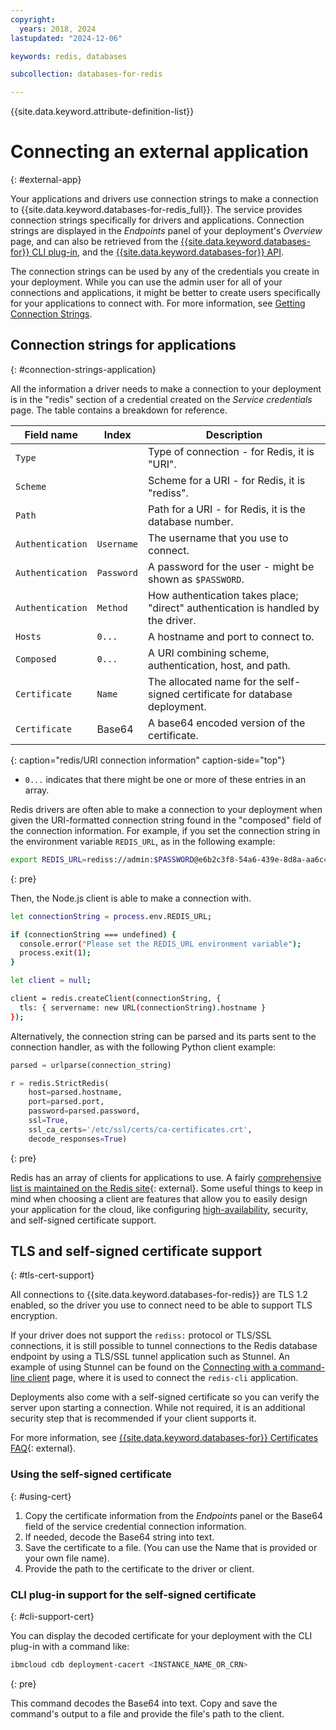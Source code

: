 ```yaml
---
copyright:
  years: 2018, 2024
lastupdated: "2024-12-06"

keywords: redis, databases

subcollection: databases-for-redis

---
```


{{site.data.keyword.attribute-definition-list}}

# Connecting an external application
{: #external-app}

Your applications and drivers use connection strings to make a connection to {{site.data.keyword.databases-for-redis_full}}. The service provides connection strings specifically for drivers and applications. Connection strings are displayed in the *Endpoints* panel of your deployment's *Overview* page, and can also be retrieved from the [{{site.data.keyword.databases-for}} CLI plug-in](/docs/databases-cli-plugin?topic=databases-cli-plugin-cdb-reference#deployment-connections), and the [{{site.data.keyword.databases-for}} API](/apidocs/cloud-databases-api/cloud-databases-api-v5#getconnection).

The connection strings can be used by any of the credentials you create in your deployment. While you can use the admin user for all of your connections and applications, it might be better to create users specifically for your applications to connect with. For more information, see [Getting Connection Strings](/docs/databases-for-redis?topic=databases-for-redis-connection-strings).

## Connection strings for applications
{: #connection-strings-application}

All the information a driver needs to make a connection to your deployment is in the "redis" section of a credential created on the *Service credentials* page. The table contains a breakdown for reference.

| Field name | Index | Description |
| ---------- | ----- | ----------- |
| `Type` | | Type of connection - for Redis, it is "URI". |
| `Scheme` | | Scheme for a URI - for Redis, it is "rediss". |
| `Path` | | Path for a URI - for Redis, it is the database number. |
| `Authentication` | `Username` | The username that you use to connect. |
| `Authentication` | `Password` | A password for the user - might be shown as `$PASSWORD`. |
| `Authentication` | `Method` | How authentication takes place; "direct" authentication is handled by the driver. |
| `Hosts` | `0...` | A hostname and port to connect to. |
| `Composed` | `0...` | A URI combining scheme, authentication, host, and path. |
| `Certificate` | `Name` | The allocated name for the self-signed certificate for database deployment. |
| `Certificate` | Base64 | A base64 encoded version of the certificate. |
{: caption="redis/URI connection information" caption-side="top"}

* `0...` indicates that there might be one or more of these entries in an array.

Redis drivers are often able to make a connection to your deployment when given the URI-formatted connection string found in the "composed" field of the connection information. For example, if you set the connection string in the environment variable `REDIS_URL`, as in the following example:

```sh
export REDIS_URL=rediss://admin:$PASSWORD@e6b2c3f8-54a6-439e-8d8a-aa6c4a78df49.8f7bfd8f3faa4218aec56e069eb46187.databases.appdomain.cloud:32371/0
```
{: pre}

Then, the Node.js client is able to make a connection with.

```sh
let connectionString = process.env.REDIS_URL;

if (connectionString === undefined) {  
  console.error("Please set the REDIS_URL environment variable");
  process.exit(1);
}

let client = null;

client = redis.createClient(connectionString, {
  tls: { servername: new URL(connectionString).hostname }
});
```

Alternatively, the connection string can be parsed and its parts sent to the connection handler, as with the following Python client example:

```python
parsed = urlparse(connection_string)

r = redis.StrictRedis(
    host=parsed.hostname,
    port=parsed.port,
    password=parsed.password,
    ssl=True,
    ssl_ca_certs='/etc/ssl/certs/ca-certificates.crt',
    decode_responses=True)
```
{: pre}

Redis has an array of clients for applications to use. A fairly [comprehensive list is maintained on the Redis site](https://redis.io/clients){: external}. Some useful things to keep in mind when choosing a client are features that allow you to easily design your application for the cloud, like configuring [high-availability](/docs/databases-for-redis?topic=databases-for-redis-high-availability), security, and self-signed certificate support.

## TLS and self-signed certificate support
{: #tls-cert-support}

All connections to {{site.data.keyword.databases-for-redis}} are TLS 1.2 enabled, so the driver you use to connect need to be able to support TLS encryption.

If your driver does not support the `rediss:` protocol or TLS/SSL connections, it is still possible to tunnel connections to the Redis database endpoint by using a TLS/SSL tunnel application such as Stunnel. An example of using Stunnel can be found on the [Connecting with a command-line client](/docs/databases-for-redis?topic=databases-for-redis-connecting-cli-client) page, where it is used to connect the `redis-cli` application.

Deployments also come with a self-signed certificate so you can verify the server upon starting a connection. While not required, it is an additional security step that is recommended if your client supports it.

For more information, see [{{site.data.keyword.databases-for}} Certificates FAQ](/docs/databases-for-redis?topic=databases-for-redis-faq-cert){: external}.

### Using the self-signed certificate
{: #using-cert}

1. Copy the certificate information from the _Endpoints_ panel or the Base64 field of the service credential connection information.
2. If needed, decode the Base64 string into text.
3. Save the certificate  to a file. (You can use the Name that is provided or your own file name).
4. Provide the path to the certificate to the driver or client.

### CLI plug-in support for the self-signed certificate
{: #cli-support-cert}

You can display the decoded certificate for your deployment with the CLI plug-in with a command like:

```sh
ibmcloud cdb deployment-cacert <INSTANCE_NAME_OR_CRN>
```
{: pre}

This command decodes the Base64 into text. Copy and save the command's output to a file and provide the file's path to the client.
